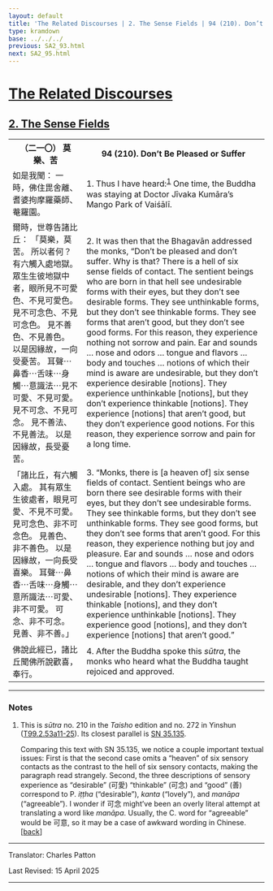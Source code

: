 ```yaml
---
layout: default
title: 'The Related Discourses | 2. The Sense Fields | 94 (210). Don’t Be Pleased or Suffer'
type: kramdown
base: ../../../
previous: SA2_93.html
next: SA2_95.html
---
```


<h1><a href='../index.html'>The Related Discourses</a></h1>
<h2><a href='index.html'>2. The Sense Fields</a></h2>

<table class="trans">
  <th class='ch'>（二一〇） 莫樂、苦</th>
  <th class='en'>94 (210). Don’t Be Pleased or Suffer</th>
  <tr>
    <td class='ch' title='t99.2.53a11'>如是我聞： 一時，佛住毘舍離、耆婆拘摩羅藥師、菴羅園。</td>
    <td id='p1'>1. Thus I have heard:<sup id="ref1"><a href="#n1">1</a></sup> One time, the Buddha was staying at Doctor Jīvaka Kumāra’s Mango Park of Vaiśālī.</td>
  </tr>
  <tr>
    <td class='ch' title='t99.2.53a12'>爾時，世尊告諸比丘： 「莫樂，莫苦。 所以者何？ 有六觸入處地獄。 眾生生彼地獄中者，眼所見不可愛色、不見可愛色。 見不可念色、不見可念色。 見不善色、不見善色。 以是因緣故，一向受憂苦。 耳聲⋯鼻香⋯舌味⋯身觸⋯意識法⋯見不可愛、不見可愛。 見不可念、不見可念。 見不善法、不見善法。 以是因緣故，長受憂苦。</td>
    <td id='p2'>2. It was then that the Bhagavān addressed the monks, “Don’t be pleased and don’t suffer. Why is that? There is a hell of six sense fields of contact. The sentient beings who are born in that hell see undesirable forms with their eyes, but they don’t see desirable forms. They see unthinkable forms, but they don’t see thinkable forms. They see forms that aren’t good, but they don’t see good forms. For this reason, they experience nothing not sorrow and pain. Ear and sounds … nose and odors … tongue and flavors … body and touches … notions of which their mind is aware are undesirable, but they don’t experience desirable [notions]. They experience unthinkable [notions], but they don’t experience thinkable [notions]. They experience [notions] that aren’t good, but they don’t experience good notions. For this reason, they experience sorrow and pain for a long time.</td>
  </tr>
  <tr>
    <td class='ch' title='t99.2.53a19'>「諸比丘，有六觸入處。 其有眾生生彼處者，眼見可愛、不見不可愛。 見可念色、非不可念色。 見善色、非不善色。 以是因緣故，一向長受喜樂。 耳聲⋯鼻香⋯舌味⋯身觸⋯意所識法⋯可愛、非不可愛。 可念、非不可念。 見善、非不善。」</td>
    <td id='p3'>3. “Monks, there is [a heaven of] six sense fields of contact. Sentient beings who are born there see desirable forms with their eyes, but they don’t see undesirable forms. They see thinkable forms, but they don’t see unthinkable forms. They see good forms, but they don’t see forms that aren’t good. For this reason, they experience nothing but joy and pleasure. Ear and sounds … nose and odors … tongue and flavors … body and touches … notions of which their mind is aware are desirable, and they don’t experience undesirable [notions]. They experience thinkable [notions], and they don’t experience unthinkable [notions]. They experience good [notions], and they don’t experience [notions] that aren’t good.”</td>
  </tr>
  <tr>
    <td class='ch' title='t99.2.53a24'>佛說此經已，諸比丘聞佛所說歡喜，奉行。</td>
    <td id='p4'>4. After the Buddha spoke this <em>sūtra</em>, the monks who heard what the Buddha taught rejoiced and approved.</td>
  </tr>
</table>

<hr/>

<h3 id="notes">Notes</h3>

<ol class="notes-list">
<li id="n1"><p>This is <em>sūtra</em> no. 210 in the <cite>Taisho</cite> edition and no. 272 in Yinshun (<a href="https://cbetaonline.dila.edu.tw/zh/T02n0099_p0053a11" target="_blank">T99.2.53a11-25</a>). Its closest parallel is <a href="https://suttacentral.net/sn35.135" target="_blank">SN 35.135</a>.</p>
<p>Comparing this text with SN 35.135, we notice a couple important textual issues: First is that the second case omits a “heaven” of six sensory contacts as the contrast to the hell of six sensory contacts, making the paragraph read strangely. Second, the three descriptions of sensory experience as “desirable” (可愛) “thinkable” (可念) and “good” (善) correspond to P. <em>iṭṭha</em> (“desirable”), <em>kanta</em> (“lovely”), and <em>manāpa</em> (“agreeable”). I wonder if 可念 might’ve been an overly literal attempt at translating a word like <em>manāpa</em>. Usually, the C. word for “agreeable” would be 可意, so it may be a case of awkward wording in Chinese. [<a href="#ref1">back</a>]</p></li>
</ol>
<hr/>

<p class="translator">Translator: Charles Patton</p>
<p class='revised'>Last Revised: 15 April 2025</p>

<hr/>